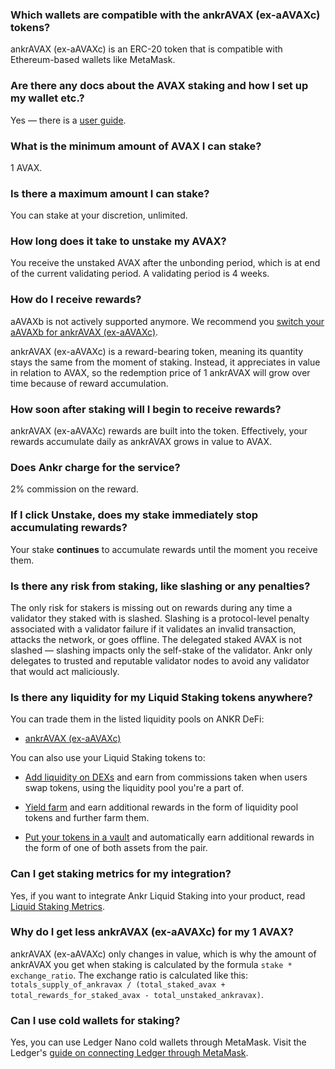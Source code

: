 ### Which wallets are compatible with the ankrAVAX (ex-aAVAXc) tokens?

ankrAVAX (ex-aAVAXc) is an ERC-20 token that is compatible with Ethereum-based wallets like MetaMask.

### Are there any docs about the AVAX staking and how I set up my wallet etc.?

Yes — there is a [user guide](https://www.ankr.com/docs/staking/liquid-staking/avax/stake/).

### What is the minimum amount of AVAX I can stake?

1 AVAX.

###  Is there a maximum amount I can stake?

You can stake at your discretion, unlimited.

### How long does it take to unstake my AVAX?

You receive the unstaked AVAX after the unbonding period, which is at end of the current validating period. A validating period is 4 weeks.

### How do I receive rewards?

aAVAXb is not actively supported anymore. We recommend you [switch your aAVAXb for ankrAVAX (ex-aAVAXc)](https://www.ankr.com/staking/switch/?from=aAVAXb).   

  

ankrAVAX (ex-aAVAXc) is a reward-bearing token, meaning its quantity stays the same from the moment of staking. Instead, it appreciates in value in relation to AVAX, so the redemption price of 1 ankrAVAX will grow over time because of reward accumulation.

### How soon after staking will I begin to receive rewards?

ankrAVAX (ex-aAVAXc) rewards are built into the token. Effectively, your rewards accumulate daily as ankrAVAX grows in value to AVAX.

### Does Ankr charge for the service?

2% commission on the reward.

### If I click Unstake, does my stake immediately stop accumulating rewards?

Your stake **continues** to accumulate rewards until the moment you receive them.

### Is there any risk from staking, like slashing or any penalties?

The only risk for stakers is missing out on rewards during any time a validator they staked with is slashed. Slashing is a protocol-level penalty associated with a validator failure if it validates an invalid transaction, attacks the network, or goes offline. The delegated staked AVAX is not slashed — slashing impacts only the self-stake of the validator. Ankr only delegates to trusted and reputable validator nodes to avoid any validator that would act maliciously.

### Is there any liquidity for my Liquid Staking tokens anywhere?

You can trade them in the listed liquidity pools on ANKR DeFi:

* [ankrAVAX (ex-aAVAXc)](https://www.ankr.com/staking/defi/?assets=ankrAVAX)

You can also use your Liquid Staking tokens to:

* [Add liquidity on DEXs](https://www.ankr.com/docs/staking/defi/liquidity-pools/) and earn from commissions taken when users swap tokens, using the liquidity pool you're a part of.

* [Yield farm](https://www.ankr.com/docs/staking/defi/yield-farming/) and earn additional rewards in the form of liquidity pool tokens and further farm them.

* [Put your tokens in a vault](https://www.ankr.com/docs/staking/defi/vaults/) and automatically earn additional rewards in the form of one of both assets from the pair.

### Can I get staking metrics for my integration?

Yes, if you want to integrate Ankr Liquid Staking into your product, read [Liquid Staking Metrics](https://www.ankr.com/docs/staking/for-integrators/restful-api/staking-metrics/).

### Why do I get less ankrAVAX (ex-aAVAXc) for my 1 AVAX?

ankrAVAX (ex-aAVAXc) only changes in value, which is why the amount of ankrAVAX you get when staking is calculated by the formula `stake * exchange_ratio`. The exchange ratio is calculated like this: `totals_supply_of_ankravax / (total_staked_avax + total_rewards_for_staked_avax - total_unstaked_ankravax)`.

### Can I use cold wallets for staking?

Yes, you can use Ledger Nano cold wallets through MetaMask. Visit the Ledger's [guide on connecting Ledger through MetaMask](https://www.ledger.com/academy/security/the-safest-way-to-use-metamask).
